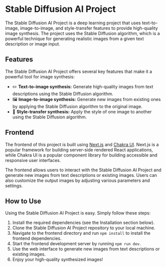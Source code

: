 # Stable Diffusion AI Project

The Stable Diffusion AI Project is a deep learning project that uses text-to-image, image-to-image, and style-transfer features to provide high-quality image synthesis. The project uses the Stable Diffusion algorithm, which is a powerful technique for generating realistic images from a given text description or image input.

## Features

The Stable Diffusion AI Project offers several key features that make it a powerful tool for image synthesis:

- :pencil2: **Text-to-image synthesis:** Generate high-quality images from text descriptions using the Stable Diffusion algorithm.
- :framed_picture: **Image-to-image synthesis:** Generate new images from existing ones by applying the Stable Diffusion algorithm to the original image.
- :art: **Style-transfer synthesis:** Apply the style of one image to another using the Stable Diffusion algorithm.

## Frontend

The frontend of this project is built using [Next.js](https://nextjs.org/) and [Chakra UI](https://chakra-ui.com/). Next.js is a popular framework for building server-side rendered React applications, while Chakra UI is a popular component library for building accessible and responsive user interfaces.

The frontend allows users to interact with the Stable Diffusion AI Project and generate new images from text descriptions or existing images. Users can also customize the output images by adjusting various parameters and settings.

## How to Use

Using the Stable Diffusion AI Project is easy. Simply follow these steps:

1. Install the required dependencies (see the Installation section below).
2. Clone the Stable Diffusion AI Project repository to your local machine.
3. Navigate to the frontend directory and run `npm install` to install the frontend dependencies.
4. Start the frontend development server by running `npm run dev`.
5. Use the web interface to generate new images from text descriptions or existing images.
6. Enjoy your high-quality synthesized images!
